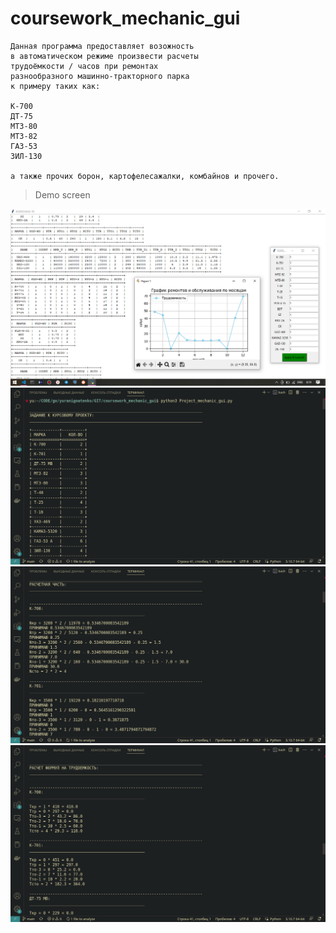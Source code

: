 # coursework_mechanic_gui

```
Данная программа предоставляет возожность
в автоматическом режиме произвести расчеты
трудоёмкости / часов при ремонтах
разнообразного машинно-тракторного парка
к примеру таких как:

К-700
ДТ-75
МТЗ-80
МТЗ-82
ГАЗ-53
ЗИЛ-130

а также прочих борон, картофелесажалки, комбайнов и прочего.
```

> Demo screen

![demo](demo/2025-04-14_06-19-26.png)
![demo](demo/demo_mech2.png)
![demo](demo/demo_mech3.png)
![demo](demo/demo_mech4.png)
